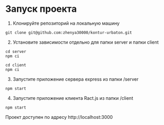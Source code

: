 # Запуск проекта 

1. Клонируйте репозиторий на локальную машину 

```
git clone git@github.com:zhenya30000/kontur-urbaton.git
```
2. Установите зависимости отдельно для папки server и папки client

```
cd server
npm ci
```

```
cd client
npm ci
```

3. Запустите приложение сервера express из папки /server

```
npm start
```

4. Запустите приложение клиента Ract.js из папки /client

```
npm start
```

Проект доступен по адресу http://localhost:3000